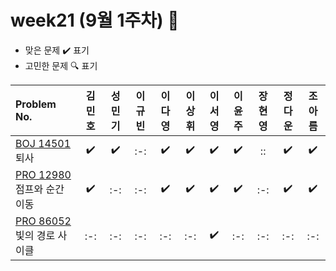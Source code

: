 # week21 (9월 1주차) :pencil:

- 맞은 문제 :heavy_check_mark: 표기
- 고민한 문제 :mag: 표기

| Problem No.                                                                                       | 김민호 | 성민기 | 이규빈 | 이다영 | 이상휘 | 이서영 | 이윤주 | 장현영 | 정다운 | 조아름 |
| :------------------------------------------------------------------------------------------------ | :----: | :----: | :----: | :----: | :----: | :----: | :----: | :----: | :----: | :----: |
| [BOJ 14501](https://www.acmicpc.net/problem/14501) 퇴사 |   :heavy_check_mark:   |  :heavy_check_mark:   |   :-:   |   ✔️    |   :heavy_check_mark:   |   ✔️   |   :heavy_check_mark:  |   ::   |   :heavy_check_mark:   |   :heavy_check_mark:  |
| [PRO 12980](https://school.programmers.co.kr/learn/courses/30/lessons/92341) 점프와 순간 이동         |  :heavy_check_mark:   |  :-:   |  :-:   |   ✔️    |   :heavy_check_mark:   |  :heavy_check_mark:   |  :heavy_check_mark:  |   :-:   |  :heavy_check_mark:   |  :heavy_check_mark:   |
| [PRO 86052](https://school.programmers.co.kr/learn/courses/30/lessons/86052) 빛의 경로 사이클            |   :-:   |  :-:   |   :-:   |  :-:   |   :-:   |   :heavy_check_mark:   |  :-:  |  :-:   |  :-:   |  :-:   |
